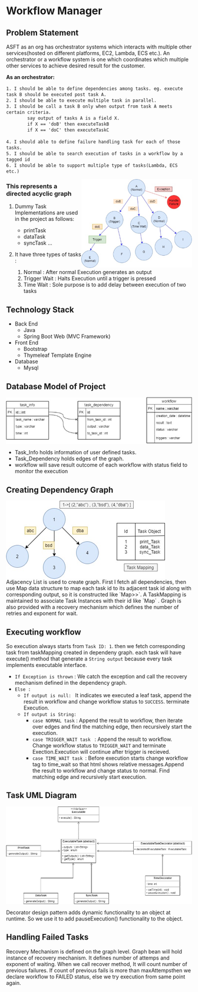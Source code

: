 # Workflow Manager
## Problem Statement


ASFT as an org has orchestrator systems which interacts with multiple other services(hosted on different platforms, EC2, Lambda, ECS etc.). An orchestrator or a workflow system is one which coordinates which multiple other services to achieve desired result for the customer. 


**As an orchestrator:**
```text
1. I should be able to define dependencies among tasks. eg. execute task B should be executed post task A.
2. I should be able to execute multiple task in parallel.
3. I should be call a task B only when output from task A meets certain criteria.
        say output of tasks A is a field X.
        if X == 'doB' then executeTaskB
        if X == 'doC' then executeTaskC

4. I should able to define failure handling task for each of those tasks.
5. I should be able to search execution of tasks in a workflow by a tagged id
6. I should be able to support multiple type of tasks(Lambda, ECS etc.)
```
<img align="right" width="300" src="assets/graphImage.jpg" alt="graph Image" />

### This represents a directed acyclic graph

1. Dummy Task Implementations are used in the project as follows:
    * printTask
    * dataTask
    * syncTask ...
    
2. It have three types of tasks :
    1. Normal : After normal Execution generates an output
    2. Trigger Wait : Halts Execution until a trigger is pressed
    3. Time Wait : Sole purpose is to add delay between execution of two tasks 

## Technology Stack
* Back End
    * Java
    * Spring Boot Web (MVC Framework)
* Front End
    * Bootstrap
    * Thymeleaf Template Engine
* Database
    * Mysql
    
## Database Model of Project

<img align="center" src="assets/tablesImage.jpg" alt="table Image" />

* Task_Info holds information of user defined tasks.
* Task_Dependency holds edges of the graph.
* workflow will save result outcome of each workflow with status field to monitor the execution

## Creating Dependency Graph

<img align="center" src="assets/taskMapping.jpg" alt="graph structure"/>
Adjacency List is used to create graph. First I fetch all dependencies, then use Map data structure to map each task id to its adjacent task id along 
with corresponding output, so it is constructed like `Map<Integer,List<Pair<Integer,String>>>`. A TaskMapping is maintained to associate Task Instances with their
id like `Map<Integer,Task>` . Graph is also provided with a recovery mechanism which defines the number of retries and exponent for wait.

## Executing workflow
So execution always starts from `Task ID: 1`. then we fetch corresponding task from taskMapping created in dependeny graph. each task will have execute() method
that generate a `String output` because every task implements executable interface. 
* `If Exception is thrown` : We catch the exception and call the recovery mechanism defined in the dependency graph.
* `Else : ` 
    * `If output is null: ` It indicates we executed a leaf task, append the result in workflow and change workflow status to `SUCCESS`. terminate Execution.
    * `If output is String: ` 
         * `case NORMAL task` : Append the result to workflow, then iterate over edges and find the matching edge, then recursively start the execution.
         * `case TRIGGER_WAIT task ` : Append the result to workflow. Change workflow status to `TRIGGER_WAIT` and terminate Exection.Execution will continue after trigger is recieved.
         * `case TIME_WAIT task `: Before execution starts change workflow tag to time_wait so that html shows relative messages.Append the result to workflow and change status to normal.
                                    Find matching edge and recursively start execution.
                                    
## Task UML Diagram
<img align="center" src="assets/taskUML.jpg" alt="table Image" />

Decorator design pattern adds dynamic functionality to an object at runtime. So we use it to add pauseExecution() functionality to the object.

## Handling Failed Tasks

Recovery Mechanism is defined on the graph level. Graph bean will hold instance of recovery mechanism. It defines number of attemps and exponent of waiting. When we call recover method, It will count number of previous failures. If count of previous fails is more than maxAttempsthen we declare workflow to FAILED status, else we try execution from same point again.

